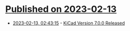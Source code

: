 # [Published on 2023-02-13](index.md)

* [2023-02-13, 02:43:15](https://news.ycombinator.com/item?id=34769574) - [KiCad Version 7.0.0 Released](https://www.kicad.org/blog/2023/02/Version-7.0.0-Released/)
